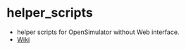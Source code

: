 # helper_scripts

* helper scripts for OpenSimulator without Web interface.
* [Wiki](https://polaris.star-dust.jp/pukiwiki/?OpenSim/Helper+Scripts)
